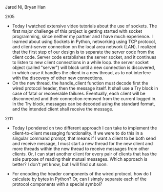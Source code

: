 Jared Ni, Bryan Han

2/05
- Today I watched extensive video tutorials about the use of sockets. The first major challenge of this project is getting started with socket programming, since neither my partner and I have much experience. I learned about using Sockets in Python, networking using TCP protocol, and client-server connection on the local area network (LAN). I realized that the first step of our design is to separate the server code from the client code. Server code establishes the server socket, and it continues to listen to new client connections in a while loop. the server socket object (called "server") will block until a new connection is discovered, in which case it handles the client in a new thread, as to not interfere with the discovery of other new connections. 
- On the new thread, the handle_client function must decode first the wired protocol header, then the message itself. It shall use a Try block in case of fatal or recoverable failures. Eventually, each client will be disconnected and their connection removed from the current logged in. In the Try block, messages can be decoded using the standard format, and the intended client shall receive the message. 


2/11
- Today I pondered on two different approach I can take to implement the client-to-client messaging functionality. If we were to do this in a singular command prompt, that means if I want a client to be both send and receive message, I must start a new thread for the new client and more threads within the new thread to receive messages from other clients. Or, I can start another client for every pair of clients that has the sole purpose of reading their mutual messages. Which approach is better? I don't yet know, but I will find out soon. 


- For encoding the header components of the wired protocol, how do I calculate by bytes in Python? Or, can I simply separate each of the protocol components with a special symbol? 